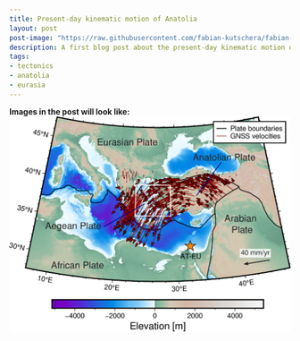 ```yaml
---
title: Present-day kinematic motion of Anatolia
layout: post
post-image: "https://raw.githubusercontent.com/fabian-kutschera/fabian-kutschera.github.io/master/assets/images/regional_tectonics.png"
description: A first blog post about the present-day kinematic motion of Anatolia with respect to the AT-EU Euler pole.
tags:
- tectonics
- anatolia
- eurasia
---
```



**Images in the post will look like:**<br>
![Kinematic motion](../assets/images/Anatolia_GNSSmotion.png)

